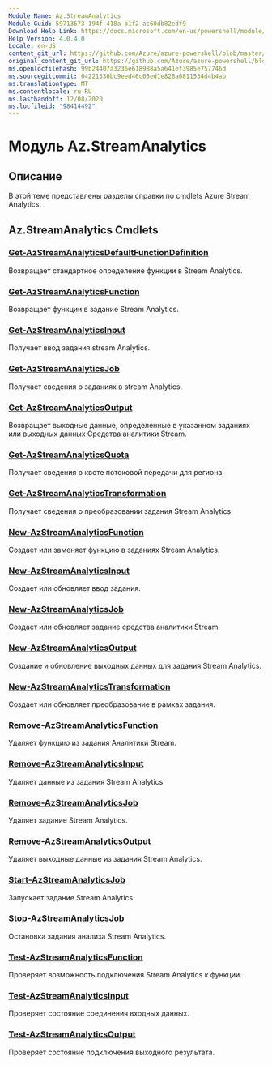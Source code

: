 ```yaml
---
Module Name: Az.StreamAnalytics
Module Guid: 59713673-194f-418a-b1f2-ac60db82edf9
Download Help Link: https://docs.microsoft.com/en-us/powershell/module/az.streamanalytics
Help Version: 4.0.4.0
Locale: en-US
content_git_url: https://github.com/Azure/azure-powershell/blob/master/src/StreamAnalytics/StreamAnalytics/help/Az.StreamAnalytics.md
original_content_git_url: https://github.com/Azure/azure-powershell/blob/master/src/StreamAnalytics/StreamAnalytics/help/Az.StreamAnalytics.md
ms.openlocfilehash: 99b24407a3236e618988a5a641ef3985e757746d
ms.sourcegitcommit: 04221336bc9eed46c05ed1e828a6811534d4b4ab
ms.translationtype: MT
ms.contentlocale: ru-RU
ms.lasthandoff: 12/08/2020
ms.locfileid: "98414492"
---
```

# Модуль Az.StreamAnalytics
## Описание
В этой теме представлены разделы справки по cmdlets Azure Stream Analytics.

## Az.StreamAnalytics Cmdlets
### [Get-AzStreamAnalyticsDefaultFunctionDefinition](Get-AzStreamAnalyticsDefaultFunctionDefinition.md)
Возвращает стандартное определение функции в Stream Analytics.

### [Get-AzStreamAnalyticsFunction](Get-AzStreamAnalyticsFunction.md)
Возвращает функции в задание Stream Analytics.

### [Get-AzStreamAnalyticsInput](Get-AzStreamAnalyticsInput.md)
Получает ввод задания stream Analytics.

### [Get-AzStreamAnalyticsJob](Get-AzStreamAnalyticsJob.md)
Получает сведения о заданиях в stream Analytics.

### [Get-AzStreamAnalyticsOutput](Get-AzStreamAnalyticsOutput.md)
Возвращает выходные данные, определенные в указанном заданиях или выходных данных Средства аналитики Stream.

### [Get-AzStreamAnalyticsQuota](Get-AzStreamAnalyticsQuota.md)
Получает сведения о квоте потоковой передачи для региона.

### [Get-AzStreamAnalyticsTransformation](Get-AzStreamAnalyticsTransformation.md)
Получает сведения о преобразовании задания Stream Analytics.

### [New-AzStreamAnalyticsFunction](New-AzStreamAnalyticsFunction.md)
Создает или заменяет функцию в заданиях Stream Analytics.

### [New-AzStreamAnalyticsInput](New-AzStreamAnalyticsInput.md)
Создает или обновляет ввод задания.

### [New-AzStreamAnalyticsJob](New-AzStreamAnalyticsJob.md)
Создает или обновляет задание средства аналитики Stream.

### [New-AzStreamAnalyticsOutput](New-AzStreamAnalyticsOutput.md)
Создание и обновление выходных данных для задания Stream Analytics.

### [New-AzStreamAnalyticsTransformation](New-AzStreamAnalyticsTransformation.md)
Создает или обновляет преобразование в рамках задания.

### [Remove-AzStreamAnalyticsFunction](Remove-AzStreamAnalyticsFunction.md)
Удаляет функцию из задания Аналитики Stream.

### [Remove-AzStreamAnalyticsInput](Remove-AzStreamAnalyticsInput.md)
Удаляет данные из задания Stream Analytics.

### [Remove-AzStreamAnalyticsJob](Remove-AzStreamAnalyticsJob.md)
Удаляет задание Stream Analytics.

### [Remove-AzStreamAnalyticsOutput](Remove-AzStreamAnalyticsOutput.md)
Удаляет выходные данные из задания Stream Analytics.

### [Start-AzStreamAnalyticsJob](Start-AzStreamAnalyticsJob.md)
Запускает задание Stream Analytics.

### [Stop-AzStreamAnalyticsJob](Stop-AzStreamAnalyticsJob.md)
Остановка задания анализа Stream Analytics.

### [Test-AzStreamAnalyticsFunction](Test-AzStreamAnalyticsFunction.md)
Проверяет возможность подключения Stream Analytics к функции.

### [Test-AzStreamAnalyticsInput](Test-AzStreamAnalyticsInput.md)
Проверяет состояние соединения входных данных.

### [Test-AzStreamAnalyticsOutput](Test-AzStreamAnalyticsOutput.md)
Проверяет состояние подключения выходного результата.

